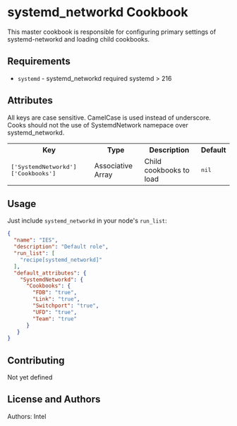 systemd_networkd Cookbook
=========================
This master cookbook is responsible for configuring primary settings of systemd-networkd and loading child cookbooks.

Requirements
------------
- `systemd` - systemd_networkd required systemd > 216

Attributes
----------

All keys are case sensitive.  CamelCase is used instead of underscore.
Cooks should not the use of SystemdNetwork namepace over systemd_networkd.

<table>
  <tr>
    <th>Key</th>
    <th>Type</th>
    <th>Description</th>
    <th>Default</th>
  </tr>
  <tr>
    <td><tt>['SystemdNetworkd']['Cookbooks']</tt></td>
    <td>Associative Array</td>
    <td>Child cookbooks to load</td>
    <td><tt>nil</tt></td>
  </tr>
</table>

Usage
-----

Just include `systemd_networkd` in your node's `run_list`:

```json
{                                                                                                        
  "name": "IES",                                                                                          
  "description": "Default role",                                                                         
  "run_list": [
    "recipe[systemd_networkd]"
  ],
  "default_attributes": {                         
    "SystemdNetworkd": {                          
      "Cookbooks": {                              
        "FDB": "true",                            
        "Link": "true",                           
        "Switchport": "true",                     
        "UFD": "true",                            
        "Team": "true"                            
      }
   }
}
```

Contributing
------------
Not yet defined

License and Authors
-------------------
Authors: Intel
